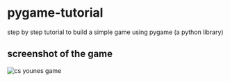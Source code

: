 # pygame-tutorial
step by step tutorial to build a simple game using pygame (a python library)
## screenshot of the game
![cs younes game](https://github.com/younes38/pygame-tutorial/blob/master/game.png)

